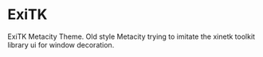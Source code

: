 # ExiTK
ExiTK Metacity Theme. Old style Metacity trying to imitate the xinetk toolkit library ui for window decoration.
